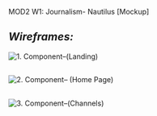 MOD2 W1: Journalism- Nautilus [Mockup]

## *Wireframes:*

![1. Component–(Landing)](https://github.com/daler-bobojanov/nautilus_mockup/blob/master/wireframe/1.%20Component%E2%80%93(Landing).png)
## 
![2. Component– (Home Page)](https://github.com/daler-bobojanov/nautilus_mockup/blob/master/wireframe/2.%20Component%E2%80%93%20(Home%20Page).png)
## 
![3. Component–(Channels)](https://github.com/daler-bobojanov/nautilus_mockup/blob/master/wireframe/3.%20Component%E2%80%93(Channels).png)